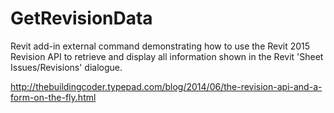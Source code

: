 GetRevisionData
===============

Revit add-in external command demonstrating how to use the Revit 2015 Revision API to retrieve and display all information shown in the Revit 'Sheet Issues/Revisions' dialogue.

http://thebuildingcoder.typepad.com/blog/2014/06/the-revision-api-and-a-form-on-the-fly.html
